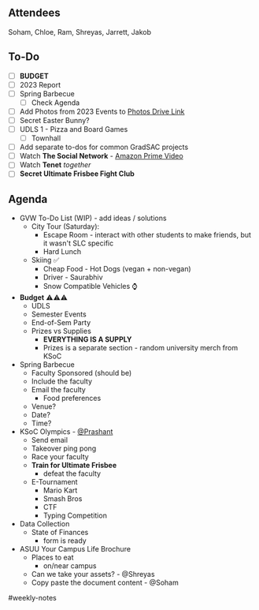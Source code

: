 ## Attendees
Soham, Chloe, Ram, Shreyas, Jarrett, Jakob
## To-Do
- [ ] **BUDGET**
- [ ] 2023 Report
- [ ] Spring Barbecue
	- [ ] Check Agenda
- [ ] Add Photos from 2023 Events to [Photos Drive Link](https://drive.google.com/drive/folders/1T5TwWFXTal519QrxE9nRbc4eADL1L40T?usp=sharing)
- [ ] Secret Easter Bunny?
- [ ] UDLS 1 - Pizza and Board Games
	- [ ] Townhall
- [ ] Add separate to-dos for common GradSAC projects
- [ ] Watch **The Social Network** - [Amazon Prime Video](https://www.amazon.com/gp/video/detail/amzn1.dv.gti.bca9f7a2-28a5-0078-5aa9-a7e7e3286e37?autoplay=0&ref_=atv_cf_strg_wb)
- [ ] Watch **Tenet** *together*
- [ ] **Secret Ultimate Frisbee Fight Club**
## Agenda
- GVW To-Do List (WIP) - add ideas / solutions
	- City Tour (Saturday): 
		- Escape Room - interact with other students to make friends, but it wasn't SLC specific
		- Hard Lunch
	- Skiing ✅
		- Cheap Food - Hot Dogs (vegan + non-vegan)
		- Driver - Saurabhiv
		- Snow Compatible Vehicles ⌚
- **Budget** ⚠️⚠️⚠️
	- UDLS
	- Semester Events
	- End-of-Sem Party
	- Prizes vs Supplies
		- **EVERYTHING IS A SUPPLY**
		- Prizes is a separate section - random university merch from KSoC
- Spring Barbecue
	- Faculty Sponsored (should be)
	- Include the faculty
	- Email the faculty
		- Food preferences
	- Venue?
	- Date?
	- Time?
- KSoC Olympics - [@Prashant](mailto:prashant.pandey@utah.edu)
	- Send email 
	- Takeover ping pong
	- Race your faculty
	- **Train for Ultimate Frisbee**
		- defeat the faculty
	- E-Tournament
		- Mario Kart
		- Smash Bros
		- CTF
		- Typing Competition
- Data Collection
	- State of Finances
		- form is ready
- ASUU Your Campus Life Brochure
	- Places to eat
		- on/near campus
	- Can we take your assets? - @Shreyas
	- Copy paste the document content - @Soham

#weekly-notes
